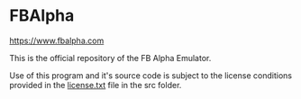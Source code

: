 # FBAlpha
https://www.fbalpha.com

This is the official repository of the FB Alpha Emulator.

Use of this program and it's source code is subject to the license conditions provided in the [license.txt](/src/license.txt) file in the src folder.


